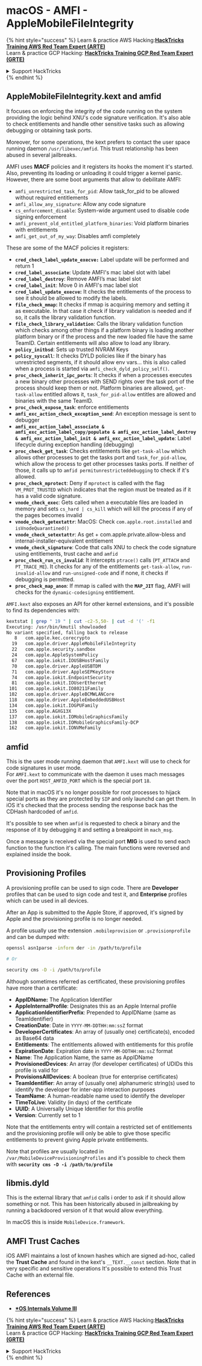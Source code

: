 # macOS - AMFI - AppleMobileFileIntegrity

{% hint style="success" %}
Learn & practice AWS Hacking:<img src="../../../.gitbook/assets/arte.png" alt="" data-size="line">[**HackTricks Training AWS Red Team Expert (ARTE)**](https://training.hacktricks.xyz/courses/arte)<img src="../../../.gitbook/assets/arte.png" alt="" data-size="line">\
Learn & practice GCP Hacking: <img src="../../../.gitbook/assets/grte.png" alt="" data-size="line">[**HackTricks Training GCP Red Team Expert (GRTE)**<img src="../../../.gitbook/assets/grte.png" alt="" data-size="line">](https://training.hacktricks.xyz/courses/grte)

<details>

<summary>Support HackTricks</summary>

* Check the [**subscription plans**](https://github.com/sponsors/carlospolop)!
* **Join the** 💬 [**Discord group**](https://discord.gg/hRep4RUj7f) or the [**telegram group**](https://t.me/peass) or **follow** us on **Twitter** 🐦 [**@hacktricks\_live**](https://twitter.com/hacktricks\_live)**.**
* **Share hacking tricks by submitting PRs to the** [**HackTricks**](https://github.com/carlospolop/hacktricks) and [**HackTricks Cloud**](https://github.com/carlospolop/hacktricks-cloud) github repos.

</details>
{% endhint %}



## AppleMobileFileIntegrity.kext and amfid

It focuses on enforcing the integrity of the code running on the system providing the logic behind XNU's code signature verification. It's also able to check entitlements and handle other sensitive tasks such as allowing debugging or obtaining task ports.

Moreover, for some operations, the kext prefers to contact the user space running daemon `/usr/libexec/amfid`. This trust relationship has been abused in several jailbreaks.

AMFI uses **MACF** policies and it registers its hooks the moment it's started. Also, preventing its loading or unloading it could trigger a kernel panic. However, there are some boot arguments that allow to debilitate AMFI:

* `amfi_unrestricted_task_for_pid`: Allow task\_for\_pid to be allowed without required entitlements
* `amfi_allow_any_signature`: Allow any code signature
* `cs_enforcement_disable`: System-wide argument used to disable code signing enforcement
* `amfi_prevent_old_entitled_platform_binaries`: Void platform binaries with entitlements
* `amfi_get_out_of_my_way`: Disables amfi completely

These are some of the MACF policies it registers:

* **`cred_check_label_update_execve:`** Label update will be performed and return 1
* **`cred_label_associate`**: Update AMFI's mac label slot with label
* **`cred_label_destroy`**: Remove AMFI’s mac label slot
* **`cred_label_init`**: Move 0 in AMFI's mac label slot
* **`cred_label_update_execve`:** It checks the entitlements of the process to see it should be allowed to modify the labels.
* **`file_check_mmap`:** It checks if mmap is acquiring memory and setting it as executable. In that case it check if library validation is needed and if so, it calls the library validation function.
* **`file_check_library_validation`**: Calls the library validation function which checks among other things if a platform binary is loading another platform binary or if the process and the new loaded file have the same TeamID. Certain entitlements will also allow to load any library.
* **`policy_initbsd`**: Sets up trusted NVRAM Keys
* **`policy_syscall`**: It checks DYLD policies like if the binary has unrestricted segments, if it should allow env vars... this is also called when a process is started via `amfi_check_dyld_policy_self()`.
* **`proc_check_inherit_ipc_ports`**: It checks if when a processes executes a new binary other processes with SEND rights over the task port of the process should keep them or not. Platform binaries are allowed, `get-task-allow` entitled allows it, `task_for_pid-allow` entitles are allowed and binaries with the same TeamID.
* **`proc_check_expose_task`**: enforce entitlements
* **`amfi_exc_action_check_exception_send`**: An exception message is sent to debugger
* **`amfi_exc_action_label_associate & amfi_exc_action_label_copy/populate & amfi_exc_action_label_destroy & amfi_exc_action_label_init & amfi_exc_action_label_update`**: Label lifecycle during exception handling (debugging)
* **`proc_check_get_task`**: Checks entitlements like `get-task-allow` which allows other processes to get the tasks port and `task_for_pid-allow`, which allow the process to get other processes tasks ports. If neither of those, it calls up to `amfid permitunrestricteddebugging` to check if it's allowed.
* **`proc_check_mprotect`**: Deny if `mprotect` is called with the flag `VM_PROT_TRUSTED` which indicates that the region must be treated as if it has a valid code signature.
* **`vnode_check_exec`**: Gets called when a executable files are loaded in memory and sets `cs_hard | cs_kill` which will kill the process if any of the pages becomes invalid
* **`vnode_check_getextattr`**: MacOS: Check `com.apple.root.installed` and `isVnodeQuarantined()`
* **`vnode_check_setextattr`**: As get + com.apple.private.allow-bless and internal-installer-equivalent entitlement
* &#x20;**`vnode_check_signature`**: Code that calls XNU to check the code signature using entitlements, trust cache and `amfid`
* &#x20;**`proc_check_run_cs_invalid`**: It intercepts `ptrace()` calls (`PT_ATTACH` and `PT_TRACE_ME`). It checks for any of the entitlements `get-task-allow`, `run-invalid-allow` and `run-unsigned-code` and if none, it checks if debugging is permitted.
* **`proc_check_map_anon`**: If mmap is called with the **`MAP_JIT`** flag, AMFI will checks for the `dynamic-codesigning` entitlement.

`AMFI.kext` also exposes an API for other kernel extensions, and it's possible to find its dependencies with:

```bash
kextstat | grep " 19 " | cut -c2-5,50- | cut -d '(' -f1
Executing: /usr/bin/kmutil showloaded
No variant specified, falling back to release
   8   com.apple.kec.corecrypto
  19   com.apple.driver.AppleMobileFileIntegrity
  22   com.apple.security.sandbox
  24   com.apple.AppleSystemPolicy
  67   com.apple.iokit.IOUSBHostFamily
  70   com.apple.driver.AppleUSBTDM
  71   com.apple.driver.AppleSEPKeyStore
  74   com.apple.iokit.EndpointSecurity
  81   com.apple.iokit.IOUserEthernet
 101   com.apple.iokit.IO80211Family
 102   com.apple.driver.AppleBCMWLANCore
 118   com.apple.driver.AppleEmbeddedUSBHost
 134   com.apple.iokit.IOGPUFamily
 135   com.apple.AGXG13X
 137   com.apple.iokit.IOMobileGraphicsFamily
 138   com.apple.iokit.IOMobileGraphicsFamily-DCP
 162   com.apple.iokit.IONVMeFamily
```

## amfid

This is the user mode running daemon that `AMFI.kext` will use to check for code signatures in user mode.\
For `AMFI.kext` to communicate with the daemon it uses mach messages over the port `HOST_AMFID_PORT` which is the special port `18`.

Note that in macOS it's no longer possible for root processes to hijack special ports as they are protected by `SIP` and only launchd can get them. In iOS it's checked that the process sending the response back has the CDHash hardcoded of `amfid`.

It's possible to see when `amfid` is requested to check a binary and the response of it by debugging it and setting a breakpoint in `mach_msg`.

Once a message is received via the special port **MIG** is used to send each function to the function it's calling. The main functions were reversed and explained inside the book.

## Provisioning Profiles

A provisioning profile can be used to sign code. There are **Developer** profiles that can be used to sign code and test it, and **Enterprise** profiles which can be used in all devices.

After an App is submitted to the Apple Store, if approved, it's signed by Apple and the provisioning profile is no longer needed.

A profile usually use the extension `.mobileprovision` or `.provisionprofile` and can be dumped with:

```bash
openssl asn1parse -inform der -in /path/to/profile

# Or

security cms -D -i /path/to/profile
```

Although sometimes referred as certificated, these provisioning profiles have more than a certificate:

* **AppIDName:** The Application Identifier
* **AppleInternalProfile**: Designates this as an Apple Internal profile
* **ApplicationIdentifierPrefix**: Prepended to AppIDName (same as TeamIdentifier)
* **CreationDate**: Date in `YYYY-MM-DDTHH:mm:ssZ` format
* **DeveloperCertificates**: An array of (usually one) certificate(s), encoded as Base64 data
* **Entitlements**: The entitlements allowed with entitlements for this profile
* **ExpirationDate**: Expiration date in `YYYY-MM-DDTHH:mm:ssZ` format
* **Name**: The Application Name, the same as AppIDName
* **ProvisionedDevices**: An array (for developer certificates) of UDIDs this profile is valid for
* **ProvisionsAllDevices**: A boolean (true for enterprise certificates)
* **TeamIdentifier**: An array of (usually one) alphanumeric string(s) used to identify the developer for inter-app interaction purposes
* **TeamName**: A human-readable name used to identify the developer
* **TimeToLive**: Validity (in days) of the certificate
* **UUID**: A Universally Unique Identifier for this profile
* **Version**: Currently set to 1

Note that the entitlements entry will contain a restricted set of entitlements and the provisioning profile will only be able to give those specific entitlements to prevent giving Apple private entitlements.

Note that profiles are usually located in `/var/MobileDeviceProvisioningProfiles` and it's possible to check them with **`security cms -D -i /path/to/profile`**

## **libmis.dyld**

This is the external library that `amfid` calls i order to ask if it should allow something or not. This has been historically abused in jailbreaking by running a backdoored version of it that would allow everything.

In macOS this is inside `MobileDevice.framework`.

## AMFI Trust Caches

iOS AMFI maintains a lost of known hashes which are signed ad-hoc, called the **Trust Cache** and found in the kext's `__TEXT.__const` section. Note that in very specific and sensitive operations It's possible to extend this Trust Cache with an external file.

## References

* [**\*OS Internals Volume III**](https://newosxbook.com/home.html)

{% hint style="success" %}
Learn & practice AWS Hacking:<img src="../../../.gitbook/assets/arte.png" alt="" data-size="line">[**HackTricks Training AWS Red Team Expert (ARTE)**](https://training.hacktricks.xyz/courses/arte)<img src="../../../.gitbook/assets/arte.png" alt="" data-size="line">\
Learn & practice GCP Hacking: <img src="../../../.gitbook/assets/grte.png" alt="" data-size="line">[**HackTricks Training GCP Red Team Expert (GRTE)**<img src="../../../.gitbook/assets/grte.png" alt="" data-size="line">](https://training.hacktricks.xyz/courses/grte)

<details>

<summary>Support HackTricks</summary>

* Check the [**subscription plans**](https://github.com/sponsors/carlospolop)!
* **Join the** 💬 [**Discord group**](https://discord.gg/hRep4RUj7f) or the [**telegram group**](https://t.me/peass) or **follow** us on **Twitter** 🐦 [**@hacktricks\_live**](https://twitter.com/hacktricks\_live)**.**
* **Share hacking tricks by submitting PRs to the** [**HackTricks**](https://github.com/carlospolop/hacktricks) and [**HackTricks Cloud**](https://github.com/carlospolop/hacktricks-cloud) github repos.

</details>
{% endhint %}

